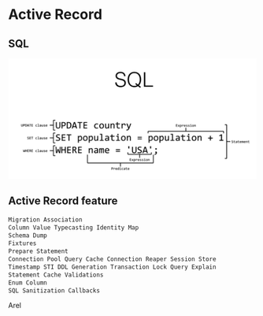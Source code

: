 # Active Record
## SQL
![SQL composition](sql.png)

## Active Record feature
    Migration Association
    Column Value Typecasting Identity Map
    Schema Dump
    Fixtures
    Prepare Statement
    Connection Pool Query Cache Connection Reaper Session Store
    Timestamp STI DDL Generation Transaction Lock Query Explain
    Statement Cache Validations
    Enum Column
    SQL Sanitization Callbacks

   Arel
   
